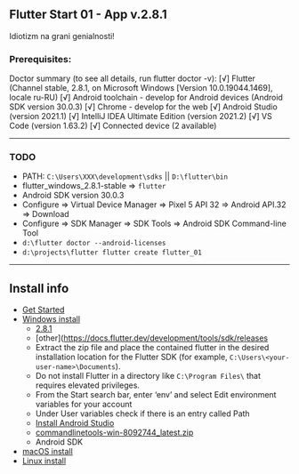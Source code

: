 Flutter Start 01 - App v.2.8.1
---

Idiotizm na grani genialnosti!

### Prerequisites:

Doctor summary (to see all details, run flutter doctor -v):
[√] Flutter (Channel stable, 2.8.1, on Microsoft Windows [Version 10.0.19044.1469], locale ru-RU)
[√] Android toolchain - develop for Android devices (Android SDK version 30.0.3)
[√] Chrome - develop for the web
[√] Android Studio (version 2021.1)
[√] IntelliJ IDEA Ultimate Edition (version 2021.2)
[√] VS Code (version 1.63.2)
[√] Connected device (2 available)

---------------------

### TODO

* PATH: `C:\Users\XXX\development\sdks` || `D:\flutter\bin`
* flutter_windows_2.8.1-stable => `flutter`
* Android SDK version 30.0.3
* Configure => Virtual Device Manager => Pixel 5 API 32 => Android API.32 => Download
* Configure => SDK Manager => SDK Tools => Android SDK Command-line Tool
* `d:\flutter doctor --android-licenses`
* `d:\projects\flutter flutter create flutter_01`

---------------------

## Install info

* [Get Started](https://docs.flutter.dev/get-started)
* [Windows install](https://docs.flutter.dev/get-started/install/windows)
    * [2.8.1](https://storage.googleapis.com/flutter_infra_release/releases/stable/windows/flutter_windows_2.8.1-stable.zip)
    * [other](https://docs.flutter.dev/development/tools/sdk/releases
    * Extract the zip file and place the contained flutter in the desired installation location for the Flutter SDK (for
      example, `C:\Users\<your-user-name>\Documents`).
    * Do not install Flutter in a directory like `C:\Program Files\` that requires elevated privileges.
    * From the Start search bar, enter ‘env’ and select Edit environment variables for your account
    * Under User variables check if there is an entry called Path
    * [Install Android Studio](https://developer.android.com/studio)
    * [commandlinetools-win-8092744_latest.zip](https://developer.android.com/studio#:~:text=commandlinetools%2Dwin%2D8092744_latest.zip)
    * Android SDK
* [macOS install](https://docs.flutter.dev/get-started/install/macos)
* [Linux install](https://docs.flutter.dev/get-started/install/linux)
